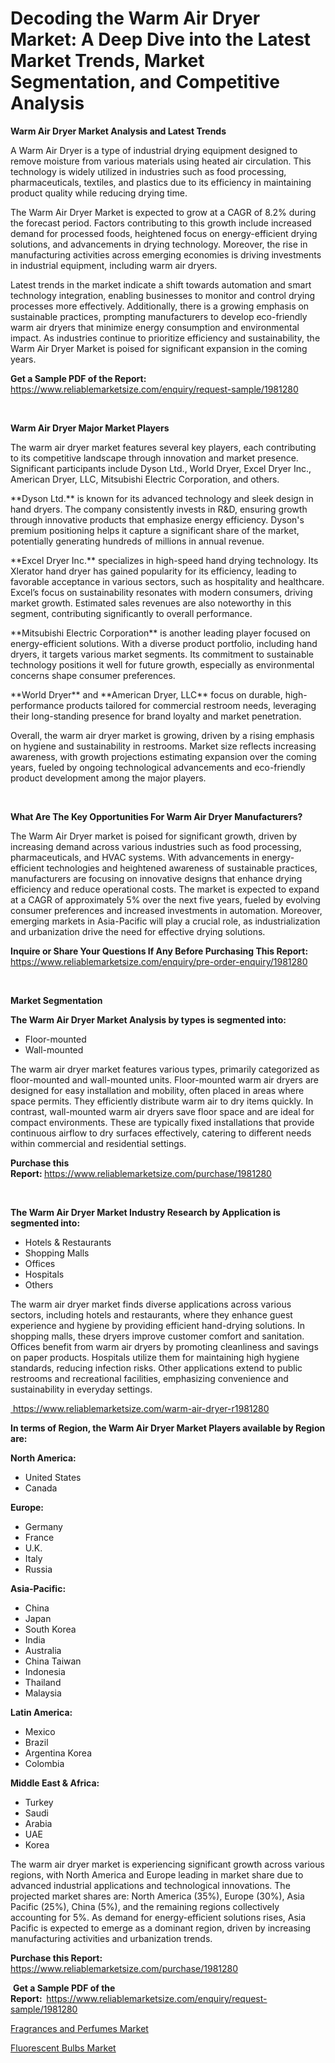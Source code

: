 <p><h1>Decoding the Warm Air Dryer Market: A Deep Dive into the Latest Market Trends, Market Segmentation, and Competitive Analysis</h1></p><p><strong>Warm Air Dryer Market Analysis and Latest Trends</strong></p>
<p><p>A Warm Air Dryer is a type of industrial drying equipment designed to remove moisture from various materials using heated air circulation. This technology is widely utilized in industries such as food processing, pharmaceuticals, textiles, and plastics due to its efficiency in maintaining product quality while reducing drying time.</p><p>The Warm Air Dryer Market is expected to grow at a CAGR of 8.2% during the forecast period. Factors contributing to this growth include increased demand for processed foods, heightened focus on energy-efficient drying solutions, and advancements in drying technology. Moreover, the rise in manufacturing activities across emerging economies is driving investments in industrial equipment, including warm air dryers.</p><p>Latest trends in the market indicate a shift towards automation and smart technology integration, enabling businesses to monitor and control drying processes more effectively. Additionally, there is a growing emphasis on sustainable practices, prompting manufacturers to develop eco-friendly warm air dryers that minimize energy consumption and environmental impact. As industries continue to prioritize efficiency and sustainability, the Warm Air Dryer Market is poised for significant expansion in the coming years.</p></p>
<p><strong>Get a Sample PDF of the Report:&nbsp;</strong> <a href="https://www.reliablemarketsize.com/enquiry/request-sample/1981280?utm_campaign=1889&utm_medium=2&utm_source=Github&utm_content=ia&utm_term=05042025&utm_id=warm-air-dryer">https://www.reliablemarketsize.com/enquiry/request-sample/1981280</a></p>
<p>&nbsp;</p>
<p><strong>Warm Air Dryer Major Market Players</strong></p>
<p><p>The warm air dryer market features several key players, each contributing to its competitive landscape through innovation and market presence. Significant participants include Dyson Ltd., World Dryer, Excel Dryer Inc., American Dryer, LLC, Mitsubishi Electric Corporation, and others.</p><p>**Dyson Ltd.** is known for its advanced technology and sleek design in hand dryers. The company consistently invests in R&D, ensuring growth through innovative products that emphasize energy efficiency. Dyson's premium positioning helps it capture a significant share of the market, potentially generating hundreds of millions in annual revenue.</p><p>**Excel Dryer Inc.** specializes in high-speed hand drying technology. Its Xlerator hand dryer has gained popularity for its efficiency, leading to favorable acceptance in various sectors, such as hospitality and healthcare. Excel’s focus on sustainability resonates with modern consumers, driving market growth. Estimated sales revenues are also noteworthy in this segment, contributing significantly to overall performance.</p><p>**Mitsubishi Electric Corporation** is another leading player focused on energy-efficient solutions. With a diverse product portfolio, including hand dryers, it targets various market segments. Its commitment to sustainable technology positions it well for future growth, especially as environmental concerns shape consumer preferences.</p><p>**World Dryer** and **American Dryer, LLC** focus on durable, high-performance products tailored for commercial restroom needs, leveraging their long-standing presence for brand loyalty and market penetration.</p><p>Overall, the warm air dryer market is growing, driven by a rising emphasis on hygiene and sustainability in restrooms. Market size reflects increasing awareness, with growth projections estimating expansion over the coming years, fueled by ongoing technological advancements and eco-friendly product development among the major players.</p></p>
<p>&nbsp;</p>
<p><strong>What Are The Key Opportunities For Warm Air Dryer Manufacturers?</strong></p>
<p><p>The Warm Air Dryer market is poised for significant growth, driven by increasing demand across various industries such as food processing, pharmaceuticals, and HVAC systems. With advancements in energy-efficient technologies and heightened awareness of sustainable practices, manufacturers are focusing on innovative designs that enhance drying efficiency and reduce operational costs. The market is expected to expand at a CAGR of approximately 5% over the next five years, fueled by evolving consumer preferences and increased investments in automation. Moreover, emerging markets in Asia-Pacific will play a crucial role, as industrialization and urbanization drive the need for effective drying solutions.</p></p>
<p><strong>Inquire or Share Your Questions If Any Before Purchasing This Report:</strong> <a href="https://www.reliablemarketsize.com/enquiry/pre-order-enquiry/1981280?utm_campaign=1889&utm_medium=2&utm_source=Github&utm_content=ia&utm_term=05042025&utm_id=warm-air-dryer">https://www.reliablemarketsize.com/enquiry/pre-order-enquiry/1981280</a></p>
<p>&nbsp;</p>
<p><strong>Market Segmentation</strong></p>
<p><strong>The Warm Air Dryer Market Analysis by types is segmented into:</strong></p>
<p><ul><li>Floor-mounted</li><li>Wall-mounted</li></ul></p>
<p><p>The warm air dryer market features various types, primarily categorized as floor-mounted and wall-mounted units. Floor-mounted warm air dryers are designed for easy installation and mobility, often placed in areas where space permits. They efficiently distribute warm air to dry items quickly. In contrast, wall-mounted warm air dryers save floor space and are ideal for compact environments. These are typically fixed installations that provide continuous airflow to dry surfaces effectively, catering to different needs within commercial and residential settings.</p></p>
<p><strong>Purchase this Report:&nbsp;</strong><a href="https://www.reliablemarketsize.com/purchase/1981280?utm_campaign=1889&utm_medium=2&utm_source=Github&utm_content=ia&utm_term=05042025&utm_id=warm-air-dryer">https://www.reliablemarketsize.com/purchase/1981280</a></p>
<p>&nbsp;</p>
<p><strong>The Warm Air Dryer Market Industry Research by Application is segmented into:</strong></p>
<p><ul><li>Hotels & Restaurants</li><li>Shopping Malls</li><li>Offices</li><li>Hospitals</li><li>Others</li></ul></p>
<p><p>The warm air dryer market finds diverse applications across various sectors, including hotels and restaurants, where they enhance guest experience and hygiene by providing efficient hand-drying solutions. In shopping malls, these dryers improve customer comfort and sanitation. Offices benefit from warm air dryers by promoting cleanliness and savings on paper products. Hospitals utilize them for maintaining high hygiene standards, reducing infection risks. Other applications extend to public restrooms and recreational facilities, emphasizing convenience and sustainability in everyday settings.</p></p>
<p><a href="https://www.reliablemarketsize.com/warm-air-dryer-r1981280?utm_campaign=1889&utm_medium=2&utm_source=Github&utm_content=ia&utm_term=05042025&utm_id=warm-air-dryer">&nbsp;https://www.reliablemarketsize.com/warm-air-dryer-r1981280</a></p>
<p><strong>In terms of Region, the Warm Air Dryer Market Players available by Region are:</strong></p>
<p>
    <p> <strong> North America: </strong>
        <ul>
            <li>United States</li>
            <li>Canada</li>
        </ul>
        </p> 
    <p> <strong> Europe: </strong>
        <ul>
            <li>Germany</li>
            <li>France</li>
            <li>U.K.</li>
            <li>Italy</li>
            <li>Russia</li>
        </ul>
        </p> 
    <p> <strong> Asia-Pacific: </strong>
        <ul>
            <li>China</li>
            <li>Japan</li>
            <li>South Korea</li>
            <li>India</li>
            <li>Australia</li>
            <li>China Taiwan</li>
            <li>Indonesia</li>
            <li>Thailand</li>
            <li>Malaysia</li>
        </ul>
        </p> 
    <p> <strong> Latin America: </strong>
        <ul>
            <li>Mexico</li>
            <li>Brazil</li>
            <li>Argentina Korea</li>
            <li>Colombia</li>
        </ul>
        </p> 
    <p> <strong> Middle East & Africa: </strong>
        <ul>
            <li>Turkey</li>
            <li>Saudi</li>
            <li>Arabia</li>
            <li>UAE</li>
            <li>Korea</li>
        </ul>
    </p>
    </p>
<p><p>The warm air dryer market is experiencing significant growth across various regions, with North America and Europe leading in market share due to advanced industrial applications and technological innovations. The projected market shares are: North America (35%), Europe (30%), Asia Pacific (25%), China (5%), and the remaining regions collectively accounting for 5%. As demand for energy-efficient solutions rises, Asia Pacific is expected to emerge as a dominant region, driven by increasing manufacturing activities and urbanization trends.</p></p>
<p><strong>Purchase this Report: </strong><a href="https://www.reliablemarketsize.com/purchase/1981280?utm_campaign=1889&utm_medium=2&utm_source=Github&utm_content=ia&utm_term=05042025&utm_id=warm-air-dryer">https://www.reliablemarketsize.com/purchase/1981280</a></p>
<p>&nbsp;<strong>Get a Sample PDF of the Report:&nbsp;&nbsp;</strong><a href="https://www.reliablemarketsize.com/enquiry/request-sample/1981280?utm_campaign=1889&utm_medium=2&utm_source=Github&utm_content=ia&utm_term=05042025&utm_id=warm-air-dryer">https://www.reliablemarketsize.com/enquiry/request-sample/1981280</a></p>
<p><strong></strong></p>
<p><p><a href="https://github.com/prosalinda88/Market-Research-Report-List-7/blob/main/fragrances-and-perfumes-market.md?utm_campaign=1889&utm_medium=2&utm_source=Github&utm_content=ia&utm_term=05042025&utm_id=warm-air-dryer">Fragrances and Perfumes Market</a></p><p><a href="https://github.com/BrandonBrown3773/Market-Research-Report-List-1/blob/main/fluorescent-bulbs-market.md?utm_campaign=1889&utm_medium=2&utm_source=Github&utm_content=ia&utm_term=05042025&utm_id=warm-air-dryer">Fluorescent Bulbs Market</a></p></p>